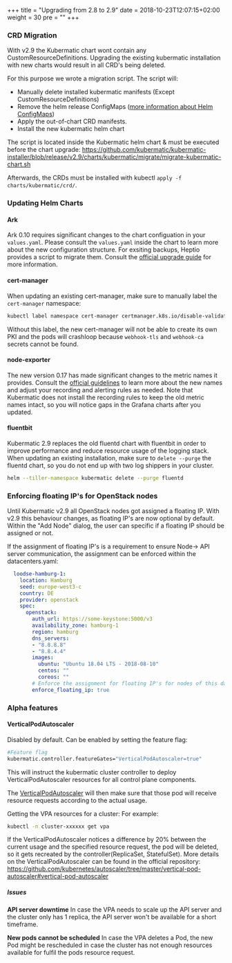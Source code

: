 +++
title = "Upgrading from 2.8 to 2.9"
date = 2018-10-23T12:07:15+02:00
weight = 30
pre = "<b></b>"
+++

### CRD Migration

With v2.9 the Kubermatic chart wont contain any CustomResourceDefinitions.
Upgrading the existing kubermatic installation with new charts would result in all CRD's being deleted.

For this purpose we wrote a migration script.
The script will:

- Manually delete installed kubermatic manifests (Except CustomResourceDefinitions)
- Remove the helm release ConfigMaps ([more information about Helm ConfigMaps](http://technosophos.com/2017/03/23/how-helm-uses-configmaps-to-store-data.html))
- Apply the out-of-chart CRD manifests.
- Install the new kubermatic helm chart

The script is located inside the Kubermatic helm chart & must be executed before the chart upgrade:
<https://github.com/kubermatic/kubermatic-installer/blob/release/v2.9/charts/kubermatic/migrate/migrate-kubermatic-chart.sh>

Afterwards, the CRDs must be installed with kubectl `apply -f charts/kubermatic/crd/`.

### Updating Helm Charts

#### Ark

Ark 0.10 requires significant changes to the chart configuation in your `values.yaml`. Please consult the `values.yaml` inside
the chart to learn more about the new configuration structure. For exsiting backups, Heptio provides a script to migrate them.
Consult the [official upgrade guide](https://heptio.github.io/ark/v0.10.0/upgrading-to-v0.10) for more information.

#### cert-manager

When updating an existing cert-manager, make sure to manually label the `cert-manager` namespace:

```bash
kubectl label namespace cert-manager certmanager.k8s.io/disable-validation=true
```

Without this label, the new cert-manager will not be able to create its own PKI and the pods will crashloop because `webhook-tls`
and `webhook-ca` secrets cannot be found.

#### node-exporter

The new version 0.17 has made significant changes to the metric names it provides. Consult the [official guidelines](https://github.com/prometheus/node_exporter/blob/master/docs/V0_16_UPGRADE_GUIDE.md) to learn more about the new names and adjust
your recording and alerting rules as needed. Note that Kubermatic does not install the recording rules to keep the old metric names
intact, so you will notice gaps in the Grafana charts after you updated.

#### fluentbit

Kubermatic 2.9 replaces the old fluentd chart with fluentbit in order to improve performance and reduce resource usage of the
logging stack. When updating an existing installation, make sure to `delete --purge` the fluentd chart, so you do not end up
with two log shippers in your cluster.

```bash
helm --tiller-namespace kubermatic delete --purge fluentd
```

### Enforcing floating IP's for OpenStack nodes

Until Kubermatic v2.9 all OpenStack nodes got assigned a floating IP.
With v2.9 this behaviour changes, as floating IP's are now optional by default.
Within the "Add Node" dialog, the user can specific if a floating IP should be assigned or not.

If the assignment of floating IP's is a requirement to ensure Node-> API server communication, the assignment can be enforced within the datacenters.yaml:

```yaml
  loodse-hamburg-1:
    location: Hamburg
    seed: europe-west3-c
    country: DE
    provider: openstack
    spec:
      openstack:
        auth_url: https://some-keystone:5000/v3
        availability_zone: hamburg-1
        region: hamburg
        dns_servers:
        - "8.8.8.8"
        - "8.8.4.4"
        images:
          ubuntu: "Ubuntu 18.04 LTS - 2018-08-10"
          centos: ""
          coreos: ""
        # Enforce the assignment for floating IP's for nodes of this datacenter
        enforce_floating_ip: true
```

### Alpha features

#### VerticalPodAutoscaler

Disabled by default.
Can be enabled by setting the feature flag:

```bash
#Feature flag
kubermatic.controller.featureGates="VerticalPodAutoscaler=true"
```

This will instruct the kubermatic cluster controller to deploy VerticalPodAutoscaler resources for all control plane components.

The [VerticalPodAutoscaler](https://github.com/kubernetes/autoscaler/tree/master/vertical-pod-autoscaler#vertical-pod-autoscaler) will then make sure that those pod will receive resource requests according to the actual usage.

Getting the VPA resources for a cluster:
For example:

```bash
kubectl -n cluster-xxxxxx get vpa
```

If the VerticalPodAutoscaler notices a difference by 20% between the current usage and the specified resource request, the pod will be deleted, so it gets recreated by the controller(ReplicaSet, StatefulSet).
More details on the VerticalPodAutoscaler can be found in the official repository: <https://github.com/kubernetes/autoscaler/tree/master/vertical-pod-autoscaler#vertical-pod-autoscaler>

##### Issues

**API server downtime**
In case the VPA needs to scale up the API server and the cluster only has 1 replica, the API server won't be available for a short timeframe.

**New pods cannot be scheduled**
In case the VPA deletes a Pod, the new Pod might be rescheduled in case the cluster has not enough resources available for fulfil the pods resource request.
